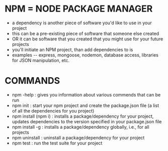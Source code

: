 # NPM = NODE PACKAGE MANAGER
- a dependency is another piece of software you'd like to use in your project 
- this can be a pre-existing piece of software that someone else created
- OR it can be software that you created that you might use for your future projects
- you'll initiate an NPM project, than add dependencies to is
- examples -- express, mongoose, nodemon, database access, libraries for JSON manipulation, etc.

# COMMANDS
- npm -help : gives you information about various commends that can be run
- npm init : start your npm project and create the package.json file (a list of all the dependencies for you project)
- npm install (npm i) : installs a package/dependency for your project, updates dependencies to the version specified in your package.json file
- npm install -g : installs a package/dependency globally, i.e., for all projects
- npm uninstall : uninstall a package/dependency for your project
- npm test : run the test suite for your project 